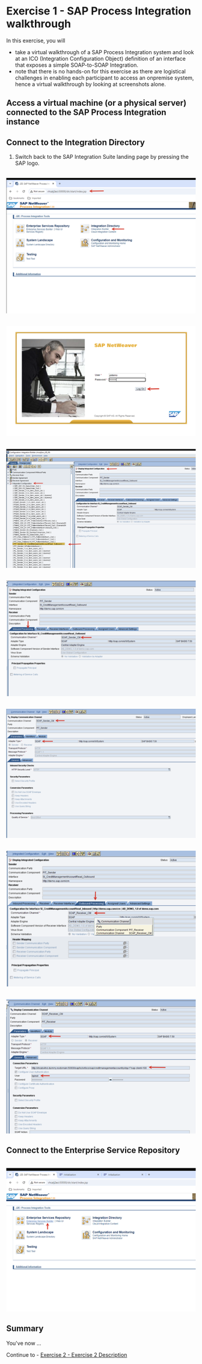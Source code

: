 # Exercise 1 - SAP Process Integration walkthrough

In this exercise, you will

- take a virtual walkthrough of a SAP Process Integration system and look at an ICO (Integration Configuration Object) definition of an interface that exposes a simple SOAP-to-SOAP Integration.
- note that there is no hands-on for this exercise as there are logistical challenges in enabling each participant to access an onpremise system, hence a virtual walkthrough by looking at screenshots alone.

## Access a virtual machine (or a physical server) connected to the SAP Process Integration instance

## Connect to the Integration Directory
1. Switch back to the SAP Integration Suite landing page by pressing the SAP logo.

<br>![](/exercises/ex2/images/ex2_1.png)

<br>![](/exercises/ex2/images/ex2_2.png)

<br>![](/exercises/ex2/images/ex2_3.png)

<br>![](/exercises/ex2/images/ex2_4.png)

<br>![](/exercises/ex2/images/ex2_5.png)

<br>![](/exercises/ex2/images/ex2_6.png)

<br>![](/exercises/ex2/images/ex2_7.png)


## Connect to the Enterprise Service Repository

<br>![](/exercises/ex2/images/ex2_8.png)




## Summary

You've now ...

Continue to - [Exercise 2 - Exercise 2 Description](../ex2/README.md)

